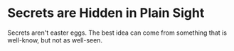 # Secrets are Hidden in Plain Sight
Secrets aren't easter eggs. The best idea can come from something that is well-know, but not as well-seen.

